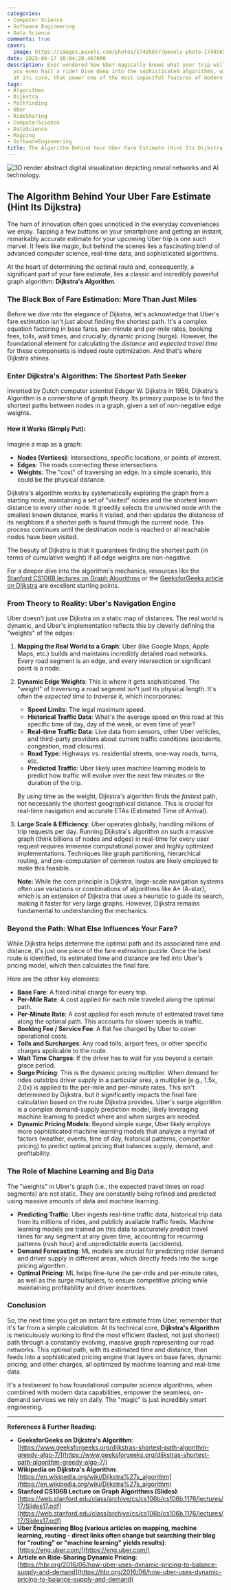 ```yaml
---
categories:
- Computer Science
- Software Engineering
- Data Science
comments: true
cover:
  image: https://images.pexels.com/photos/17485657/pexels-photo-17485657.png?auto=compress&cs=tinysrgb&h=650&w=940
date: 2025-06-17 10:04:28.467000
description: Ever wondered how Uber magically knows what your trip will cost before
  you even hail a ride? Dive deep into the sophisticated algorithms, with Dijkstra's
  at its core, that power one of the most impactful features of modern ride-sharing.
tags:
- Algorithms
- Dijkstra
- Pathfinding
- Uber
- RideSharing
- ComputerScience
- DataScience
- Mapping
- SoftwareEngineering
title: The Algorithm Behind Your Uber Fare Estimate (Hint Its Dijkstra)
---
```


![3D render abstract digital visualization depicting neural networks and AI technology.](https://images.pexels.com/photos/17485657/pexels-photo-17485657.png?auto=compress&cs=tinysrgb&h=650&w=940 "3D render abstract digital visualization depicting neural networks and AI technology.")

## The Algorithm Behind Your Uber Fare Estimate (Hint Its Dijkstra)

The hum of innovation often goes unnoticed in the everyday conveniences we enjoy. Tapping a few buttons on your smartphone and getting an instant, remarkably accurate estimate for your upcoming Uber trip is one such marvel. It feels like magic, but behind the scenes lies a fascinating blend of advanced computer science, real-time data, and sophisticated algorithms.

At the heart of determining the optimal route and, consequently, a significant part of your fare estimate, lies a classic and incredibly powerful graph algorithm: **Dijkstra's Algorithm**.

### The Black Box of Fare Estimation: More Than Just Miles

Before we dive into the elegance of Dijkstra, let's acknowledge that Uber's fare estimation isn't *just* about finding the shortest path. It's a complex equation factoring in base fares, per-minute and per-mile rates, booking fees, tolls, wait times, and crucially, dynamic pricing (surge). However, the foundational element for calculating the *distance* and *expected travel time* for these components is indeed route optimization. And that's where Dijkstra shines.

### Enter Dijkstra's Algorithm: The Shortest Path Seeker

Invented by Dutch computer scientist Edsger W. Dijkstra in 1956, Dijkstra's Algorithm is a cornerstone of graph theory. Its primary purpose is to find the shortest paths between nodes in a graph, given a set of non-negative edge weights.

#### How it Works (Simply Put):

Imagine a map as a graph:
*   **Nodes (Vertices)**: Intersections, specific locations, or points of interest.
*   **Edges**: The roads connecting these intersections.
*   **Weights**: The "cost" of traversing an edge. In a simple scenario, this could be the physical distance.

Dijkstra's algorithm works by systematically exploring the graph from a starting node, maintaining a set of "visited" nodes and the shortest known distance to every other node. It greedily selects the unvisited node with the smallest known distance, marks it visited, and then updates the distances of its neighbors if a shorter path is found through the current node. This process continues until the destination node is reached or all reachable nodes have been visited.

The beauty of Dijkstra is that it guarantees finding the shortest path (in terms of cumulative weight) if all edge weights are non-negative.

For a deeper dive into the algorithm's mechanics, resources like the [Stanford CS106B lectures on Graph Algorithms](https://web.stanford.edu/class/archive/cs/cs106b/cs106b.1176/lectures/17/Slides17.pdf) or the [GeeksforGeeks article on Dijkstra](https://www.geeksforgeeks.org/dijkstras-shortest-path-algorithm-greedy-algo-7/) are excellent starting points.

### From Theory to Reality: Uber's Navigation Engine

Uber doesn't just use Dijkstra on a static map of distances. The real world is dynamic, and Uber's implementation reflects this by cleverly defining the "weights" of the edges:

1.  **Mapping the Real World to a Graph**: Uber (like Google Maps, Apple Maps, etc.) builds and maintains incredibly detailed road networks. Every road segment is an edge, and every intersection or significant point is a node.

2.  **Dynamic Edge Weights**: This is where it gets sophisticated. The "weight" of traversing a road segment isn't just its physical length. It's often the *expected time to traverse it*, which incorporates:
    *   **Speed Limits**: The legal maximum speed.
    *   **Historical Traffic Data**: What's the average speed on this road at this specific time of day, day of the week, or even time of year?
    *   **Real-time Traffic Data**: Live data from sensors, other Uber vehicles, and third-party providers about current traffic conditions (accidents, congestion, road closures).
    *   **Road Type**: Highways vs. residential streets, one-way roads, turns, etc.
    *   **Predicted Traffic**: Uber likely uses machine learning models to predict how traffic will evolve over the next few minutes or the duration of the trip.

    By using time as the weight, Dijkstra's algorithm finds the *fastest* path, not necessarily the shortest geographical distance. This is crucial for real-time navigation and accurate ETAs (Estimated Time of Arrival).

3.  **Large Scale & Efficiency**: Uber operates globally, handling millions of trip requests per day. Running Dijkstra's algorithm on such a massive graph (think billions of nodes and edges) in real-time for every user request requires immense computational power and highly optimized implementations. Techniques like graph partitioning, hierarchical routing, and pre-computation of common routes are likely employed to make this feasible.

    **Note:** While the core principle is Dijkstra, large-scale navigation systems often use variations or combinations of algorithms like A* (A-star), which is an extension of Dijkstra that uses a heuristic to guide its search, making it faster for very large graphs. However, Dijkstra remains fundamental to understanding the mechanics.

### Beyond the Path: What Else Influences Your Fare?

While Dijkstra helps determine the optimal path and its associated time and distance, it's just one piece of the fare estimation puzzle. Once the best route is identified, its estimated time and distance are fed into Uber's pricing model, which then calculates the final fare.

Here are the other key elements:

*   **Base Fare**: A fixed initial charge for every trip.
*   **Per-Mile Rate**: A cost applied for each mile traveled along the optimal path.
*   **Per-Minute Rate**: A cost applied for each minute of estimated travel time along the optimal path. This accounts for slower speeds in traffic.
*   **Booking Fee / Service Fee**: A flat fee charged by Uber to cover operational costs.
*   **Tolls and Surcharges**: Any road tolls, airport fees, or other specific charges applicable to the route.
*   **Wait Time Charges**: If the driver has to wait for you beyond a certain grace period.
*   **Surge Pricing**: This is the dynamic pricing multiplier. When demand for rides outstrips driver supply in a particular area, a multiplier (e.g., 1.5x, 2.0x) is applied to the per-mile and per-minute rates. This isn't determined by Dijkstra, but it significantly impacts the final fare calculation based on the route Dijkstra provides. Uber's surge algorithm is a complex demand-supply prediction model, likely leveraging machine learning to predict where and when surges are needed.
*   **Dynamic Pricing Models**: Beyond simple surge, Uber likely employs more sophisticated machine learning models that analyze a myriad of factors (weather, events, time of day, historical patterns, competitor pricing) to predict optimal pricing that balances supply, demand, and profitability.

### The Role of Machine Learning and Big Data

The "weights" in Uber's graph (i.e., the expected travel times on road segments) are not static. They are constantly being refined and predicted using massive amounts of data and machine learning.

*   **Predicting Traffic**: Uber ingests real-time traffic data, historical trip data from its millions of rides, and publicly available traffic feeds. Machine learning models are trained on this data to accurately predict travel times for any segment at any given time, accounting for recurring patterns (rush hour) and unpredictable events (accidents).
*   **Demand Forecasting**: ML models are crucial for predicting rider demand and driver supply in different areas, which directly feeds into the surge pricing algorithm.
*   **Optimal Pricing**: ML helps fine-tune the per-mile and per-minute rates, as well as the surge multipliers, to ensure competitive pricing while maintaining profitability and driver incentives.

### Conclusion

So, the next time you get an instant fare estimate from Uber, remember that it's far from a simple calculation. At its technical core, **Dijkstra's Algorithm** is meticulously working to find the most efficient (fastest, not just shortest) path through a constantly evolving, massive graph representing our road networks. This optimal path, with its estimated time and distance, then feeds into a sophisticated pricing engine that layers on base fares, dynamic pricing, and other charges, all optimized by machine learning and real-time data.

It's a testament to how foundational computer science algorithms, when combined with modern data capabilities, empower the seamless, on-demand services we rely on daily. The "magic" is just incredibly smart engineering.

---
**References & Further Reading:**

*   **GeeksforGeeks on Dijkstra's Algorithm**: [https://www.geeksforgeeks.org/dijkstras-shortest-path-algorithm-greedy-algo-7/](https://www.geeksforgeeks.org/dijkstras-shortest-path-algorithm-greedy-algo-7/)
*   **Wikipedia on Dijkstra's Algorithm**: [https://en.wikipedia.org/wiki/Dijkstra%27s_algorithm](https://en.wikipedia.org/wiki/Dijkstra%27s_algorithm)
*   **Stanford CS106B Lecture on Graph Algorithms (Slides)**: [https://web.stanford.edu/class/archive/cs/cs106b/cs106b.1176/lectures/17/Slides17.pdf](https://web.stanford.edu/class/archive/cs/cs106b/cs106b.1176/lectures/17/Slides17.pdf)
*   **Uber Engineering Blog (various articles on mapping, machine learning, routing - direct links often change but searching their blog for "routing" or "machine learning" yields results)**: [https://eng.uber.com/](https://eng.uber.com/)
*   **Article on Ride-Sharing Dynamic Pricing**: [https://hbr.org/2016/06/how-uber-uses-dynamic-pricing-to-balance-supply-and-demand](https://hbr.org/2016/06/how-uber-uses-dynamic-pricing-to-balance-supply-and-demand)
